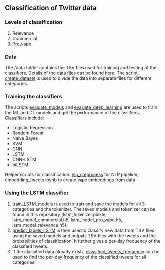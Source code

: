## Classification of Twitter data

### Levels of classification
1. Relevance
2. Commercial
3. Pro_vape

### Data
The /data folder contains the TSV files used for training and testing of the classifiers. Details of the data files can be found [here](https://github.com/CRMTH/AnnotationProjects/blob/master/classification/data/README.md).
The script [create_dataset](https://github.com/CRMTH/AnnotationProjects/blob/master/classification/create_dataset.py) is used to divide the data into separate files for different categories.

### Training the classifiers
The scripts [evaluate_models](https://github.com/CRMTH/AnnotationProjects/blob/master/classification/evaluate_models.py) and [evaluate_deep_learning](https://github.com/CRMTH/AnnotationProjects/blob/master/classification/evaluate_deep_learning.py) are used to train the ML and DL models and get the performance of the classifiers. Classifiers include:
- Logistic Regression
- Random Forest
- Naive Bayes
- SVM
- CNN
- LSTM
- CNN-LSTM
- biLSTM

Helper scripts for classification: [nlp_preprocess](https://github.com/CRMTH/AnnotationProjects/blob/master/classification/nlp_preprocess.py) for NLP pipeline, embedding_tweets.ipynb to create vape embeddings from data

### Using the LSTM classifier

1. [train_LSTM_models](https://github.com/CRMTH/AnnotationProjects/blob/master/classification/train_LSTM_models.py) is used to train and save the models for all 3 categories and the tokenizer. The saved models and tokenizer can be found in this repository (lstm_tokenizer.pickle, lstm_model_commercial.h5, lstm_model_pro_vape.h5, lstm_model_relevance.h5).
2. [predict_labels_LSTM](https://github.com/CRMTH/AnnotationProjects/blob/master/classification/predict_labels_LSTM.py) is then used to classify new data from TSV files using the saved models and outputs TSV files with the tweets and the probabilities of classification. It further gives a per-day frequency of the classified tweets.
3. If the classified data already exists, [classified_tweets_frequency](https://github.com/CRMTH/AnnotationProjects/blob/master/classification/classified_tweets_frequency.py) can be used to find the per-day frequency of the classified tweets for all categories.
